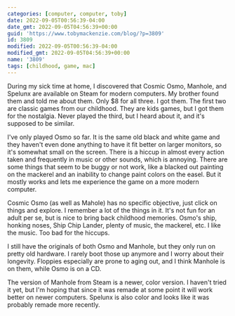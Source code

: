 ```yaml
---
categories: [computer, computer, toby]
date: 2022-09-05T00:56:39-04:00
date_gmt: 2022-09-05T04:56:39+00:00
guid: 'https://www.tobymackenzie.com/blog/?p=3809'
id: 3809
modified: 2022-09-05T00:56:39-04:00
modified_gmt: 2022-09-05T04:56:39+00:00
name: '3809'
tags: [childhood, game, mac]
---
```


During my sick time at home, I discovered that Cosmic Osmo, Manhole, and Spelunx are available on Steam for modern computers.<!--more-->  My brother found them and told me about them.  Only $8 for all three.  I got them.  The first two are classic games from our childhood.  They are kids games, but I got them for the nostalgia.  Never played the third, but I heard about it, and it's supposed to be similar.

I've only played Osmo so far.  It is the same old black and white game and they haven't even done anything to have it fit better on larger monitors, so it's somewhat small on the screen.  There is a hiccup in almost every action taken and frequently in music or other sounds, which is annoying.  There are some things that seem to be buggy or not work, like a blacked out painting on the mackerel and an inability to change paint colors on the easel.  But it mostly works and lets me experience the game on a more modern computer.

Cosmic Osmo (as well as Mahole) has no specific objective, just click on things and explore. I remember a lot of the things in it.  It's not fun for an adult per se, but is nice to bring back childhood memories.  Osmo's ship, honking noses, Ship Chip Lander, plenty of music, the mackerel, etc.  I like the music.  Too bad for the hiccups.

I still have the originals of both Osmo and Manhole, but they only run on pretty old hardware.  I rarely boot those up anymore and I worry about their longevity.  Floppies especially are prone to aging out, and I think Manhole is on them, while Osmo is on a CD.

The version of Manhole from Steam is a newer, color version.  I haven't tried it yet, but I'm hoping that since it was remade at some point it will work better on newer computers.  Spelunx is also color and looks like it was probably remade more recently.

